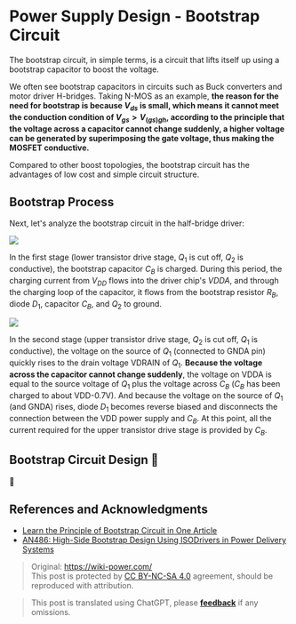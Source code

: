# Power Supply Design - Bootstrap Circuit

The bootstrap circuit, in simple terms, is a circuit that lifts itself up using a bootstrap capacitor to boost the voltage.

We often see bootstrap capacitors in circuits such as Buck converters and motor driver H-bridges. Taking N-MOS as an example, **the reason for the need for bootstrap is because $V_{ds}$ is small, which means it cannot meet the conduction condition of $V_{gs}>V_{(gs)gh}$, according to the principle that the voltage across a capacitor cannot change suddenly, a higher voltage can be generated by superimposing the gate voltage, thus making the MOSFET conductive.**

Compared to other boost topologies, the bootstrap circuit has the advantages of low cost and simple circuit structure.

## Bootstrap Process

Next, let's analyze the bootstrap circuit in the half-bridge driver:

![](https://f004.backblazeb2.com/file/wiki-media/img/20211221151809.png)

In the first stage (lower transistor drive stage, $Q_1$ is cut off, $Q_2$ is conductive), the bootstrap capacitor $C_B$ is charged. During this period, the charging current from $V_{DD}$ flows into the driver chip's $VDDA$, and through the charging loop of the capacitor, it flows from the bootstrap resistor $R_B$, diode $D_1$, capacitor $C_B$, and $Q_2$ to ground.

![](https://f004.backblazeb2.com/file/wiki-media/img/20211221164719.png)

In the second stage (upper transistor drive stage, $Q_2$ is cut off, $Q_1$ is conductive), the voltage on the source of $Q_1$ (connected to GNDA pin) quickly rises to the drain voltage VDRAIN of $Q_1$. **Because the voltage across the capacitor cannot change suddenly**, the voltage on VDDA is equal to the source voltage of $Q_1$ plus the voltage across $C_B$ ($C_B$ has been charged to about VDD-0.7V). And because the voltage on the source of $Q_1$ (and GNDA) rises, diode $D_1$ becomes reverse biased and disconnects the connection between the VDD power supply and $C_B$. At this point, all the current required for the upper transistor drive stage is provided by $C_B$.

## Bootstrap Circuit Design 🚧

🚧

## References and Acknowledgments

- [Learn the Principle of Bootstrap Circuit in One Article](https://mp.weixin.qq.com/s/ycmthR0131WvkypGJIz7xg)
- [AN486: High-Side Bootstrap Design Using ISODrivers in Power Delivery Systems](https://www.skyworksinc.com/-/media/SkyWorks/SL/documents/public/application-notes/AN486.pdf)

> Original: <https://wiki-power.com/>  
> This post is protected by [CC BY-NC-SA 4.0](https://creativecommons.org/licenses/by/4.0/deed.en) agreement, should be reproduced with attribution.

> This post is translated using ChatGPT, please [**feedback**](https://github.com/linyuxuanlin/Wiki_MkDocs/issues/new) if any omissions.